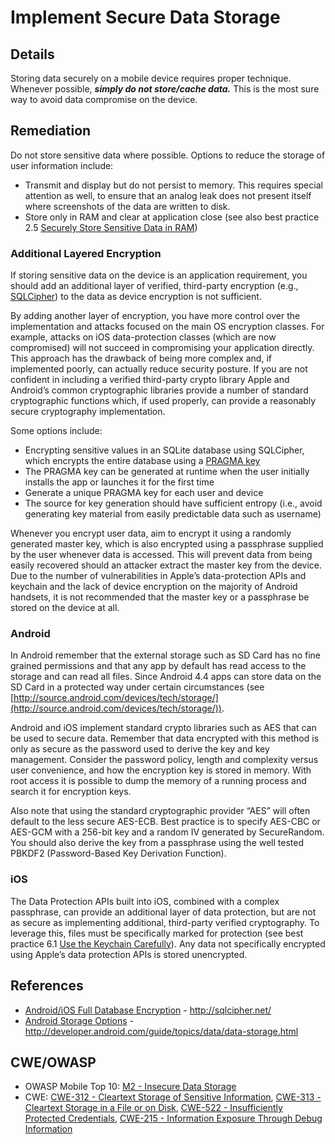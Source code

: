 # Implement Secure Data Storage

## Details

Storing data securely on a mobile device requires proper technique. Whenever possible, ***simply do not store/cache data.*** This is the most sure way to avoid data compromise on the device.

## Remediation

Do not store sensitive data where possible. Options to reduce the storage of user information include:

* Transmit and display but do not persist to memory. This requires special attention as well, to ensure that an analog leak does not present itself where screenshots of the data are written to disk.
* Store only in RAM and clear at application close (see also best practice 2.5 [Securely Store Sensitive Data in RAM](secure-mobile-development/en/coding-practices/securely-store-sensitive-data-in-ram.md))

### Additional Layered Encryption
If storing sensitive data on the device is an application requirement, you should add an additional layer of verified, third-party encryption (e.g., [SQLCipher](https://www.zetetic.net/sqlcipher/)) to the data as device encryption is not sufficient.

By adding another layer of encryption, you have more control over the implementation and attacks focused on the main OS encryption classes. For example, attacks on iOS data-protection classes (which are now compromised) will not succeed in compromising your application directly. This approach has the drawback of being more complex and, if implemented poorly, can actually reduce security posture. If you are not confident in including a verified third-party crypto library Apple and Android’s common cryptographic libraries provide a number of standard cryptographic functions which, if used properly, can provide a reasonably secure cryptography implementation.

Some options include:

 * Encrypting sensitive values in an SQLite database using SQLCipher, which encrypts the entire database using a [PRAGMA key](https://www.zetetic.net/sqlcipher/sqlcipher-api/#key)
 * The PRAGMA key can be generated at runtime when the user initially installs the app or launches it for the first time
 * Generate a unique PRAGMA key for each user and device
 * The source for key generation should have sufficient entropy (i.e., avoid generating key material from easily predictable data such as username)

Whenever you encrypt user data, aim to encrypt it using a randomly generated master key, which is also encrypted using a passphrase supplied by the user whenever data is accessed. This will prevent data from being easily recovered should an attacker extract the master key from the device. Due to the number of vulnerabilities in Apple’s data-protection APIs and keychain and the lack of device encryption on the majority of Android handsets, it is not recommended that the master key or a passphrase be stored on the device at all.

### Android
In Android remember that the external storage such as SD Card has no fine grained permissions and that any app by default has read access to the storage and can read all files. Since Android 4.4 apps can store data on the SD Card in a protected way under certain circumstances (see [http://source.android.com/devices/tech/storage/](http://source.android.com/devices/tech/storage/)).

Android and iOS implement standard crypto libraries such as AES that can be used to secure data. Remember that data encrypted with this method is only as secure as the password used to derive the key and key management. Consider the password policy, length and complexity versus user convenience, and how the encryption key is stored in memory. With root access it is possible to dump the memory of a running process and search it for encryption keys.

Also note that using the standard cryptographic provider “AES” will often default to the less secure AES-ECB. Best practice is to specify AES-CBC or AES-GCM with a 256-bit key and a random IV generated by SecureRandom. You should also derive the key from a passphrase using the well tested PBKDF2 (Password-Based Key Derivation Function).

### iOS

The Data Protection APIs built into iOS, combined with a complex passphrase, can provide an additional layer of data protection, but are not as secure as implementing additional, third-party verified cryptography. To leverage this, files must be specifically marked for protection (see best practice 6.1 [Use the Keychain Carefully](secure-mobile-development/en/iOS/use-the-keychain-carefully)). Any data not specifically encrypted using Apple’s data protection APIs is stored unencrypted.

## References

 * [Android/iOS Full Database Encryption](http://sqlcipher.net/) - http://sqlcipher.net/
 * [Android Storage Options](http://developer.android.com/guide/topics/data/data-storage.html) - http://developer.android.com/guide/topics/data/data-storage.html

## CWE/OWASP

 * OWASP Mobile Top 10: [M2 - Insecure Data Storage](https://www.owasp.org/index.php/Mobile_Top_10_2016-M2-Insecure_Data_Storage)
 * CWE: [CWE-312 - Cleartext Storage of Sensitive Information](http://cwe.mitre.org/data/definitions/312.html), [CWE-313 - Cleartext Storage in a File or on Disk](http://cwe.mitre.org/data/definitions/313.html), [CWE-522 - Insufficiently Protected Credentials](http://cwe.mitre.org/data/definitions/522.html), [CWE-215 - Information Exposure Through Debug Information](http://cwe.mitre.org/data/definitions/215.html)
